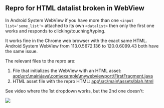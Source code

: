Repro for HTML datalist broken in WebView
---

In Android System WebView if you have more than one `<input list='some_list'>` attached to its own `<datalist>` then only the first one works and responds to clicking/touching/typing.

It works fine in the Chrome web browser with the exact same HTML. Android System WebView from 113.0.5672.136 to 120.0.6099.43 both have the same issue.

The relevant files to the repro are:

1. File that initializes the WebView with an HTML asset: [app\src\main\java\com\example\mywebviewport\FirstFragment.java](FirstFragment.java)
1. HTML asset file with the repro HTML: [app\src\main\assets\blah.html](blah.html)

See video where the 1st dropdown works, but the 2nd one doesn't:

![](recording.gif)
